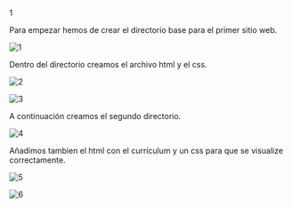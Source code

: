 1

Para empezar hemos de crear el directorio base para el primer sitio web.

![1](https://github.com/PabloEspinosaCastillo/despliegue-de-aplicaciones-web/assets/144775391/58eaff1e-f22a-4eb4-b8d4-120376854504)

Dentro del directorio creamos el archivo html y el css.

![2](https://github.com/PabloEspinosaCastillo/despliegue-de-aplicaciones-web/assets/144775391/ee542700-cd7a-4a56-8dcf-face2ce99630)

![3](https://github.com/PabloEspinosaCastillo/despliegue-de-aplicaciones-web/assets/144775391/119ea338-cdee-4068-8e41-f76aba0601f3)

A continuación creamos el segundo directorio.

![4](https://github.com/PabloEspinosaCastillo/despliegue-de-aplicaciones-web/assets/144775391/f3ab1b0b-aea7-4689-a028-f3a25e0d76dc)

Añadimos tambien el html con el currículum y un css para que se visualize correctamente.

![5](https://github.com/PabloEspinosaCastillo/despliegue-de-aplicaciones-web/assets/144775391/141a000d-9e46-444b-b698-a686d118b937)

![6](https://github.com/PabloEspinosaCastillo/despliegue-de-aplicaciones-web/assets/144775391/1fade8bf-5f32-40d0-8d3f-958f970616fe)
